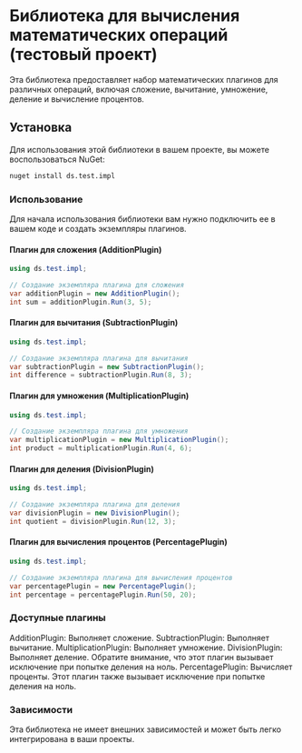 # Библиотека для вычисления математических операций (тестовый проект)

Эта библиотека предоставляет набор математических плагинов для различных операций, включая сложение, вычитание, умножение, деление и вычисление процентов.

## Установка

Для использования этой библиотеки в вашем проекте, вы можете воспользоваться NuGet:

```bash
nuget install ds.test.impl 
```

### Использование
Для начала использования библиотеки вам нужно подключить ее в вашем коде и создать экземпляры плагинов. 

#### Плагин для сложения (AdditionPlugin)
```csharp
using ds.test.impl;

// Создание экземпляра плагина для сложения
var additionPlugin = new AdditionPlugin();
int sum = additionPlugin.Run(3, 5);
```

#### Плагин для вычитания (SubtractionPlugin)
```csharp
using ds.test.impl;

// Создание экземпляра плагина для вычитания
var subtractionPlugin = new SubtractionPlugin();
int difference = subtractionPlugin.Run(8, 3);
```
#### Плагин для умножения (MultiplicationPlugin)
```csharp
using ds.test.impl;

// Создание экземпляра плагина для умножения
var multiplicationPlugin = new MultiplicationPlugin();
int product = multiplicationPlugin.Run(4, 6);
```
#### Плагин для деления (DivisionPlugin)
```csharp
using ds.test.impl;

// Создание экземпляра плагина для деления
var divisionPlugin = new DivisionPlugin();
int quotient = divisionPlugin.Run(12, 3);
```
#### Плагин для вычисления процентов (PercentagePlugin)
```csharp
using ds.test.impl;

// Создание экземпляра плагина для вычисления процентов
var percentagePlugin = new PercentagePlugin();
int percentage = percentagePlugin.Run(50, 20);
```
### Доступные плагины
AdditionPlugin: Выполняет сложение.
SubtractionPlugin: Выполняет вычитание.
MultiplicationPlugin: Выполняет умножение.
DivisionPlugin: Выполняет деление. Обратите внимание, что этот плагин вызывает исключение при попытке деления на ноль.
PercentagePlugin: Вычисляет проценты. Этот плагин также вызывает исключение при попытке деления на ноль.

### Зависимости
Эта библиотека не имеет внешних зависимостей и может быть легко интегрирована в ваши проекты.
